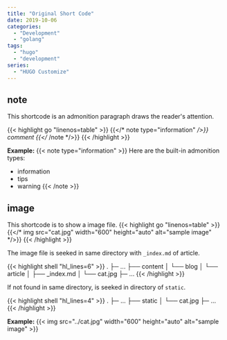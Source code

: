 ```yaml
---
title: "Original Short Code"
date: 2019-10-06
categories:
  - "Development"
  - "golang"
tags:
  - "hugo"
  - "development"
series:
  - "HUGO Customize"
---
```


## note
This shortcode is an admonition paragraph draws the reader's attention.

{{< highlight go "linenos=table" >}}
{{</* note type="information" */>}}
comment
{{</* /note */>}}
{{< /highlight >}}

**Example:**
{{< note type="information" >}}
Here are the built-in admonition types:

- information
- tips
- warning
{{< /note >}}

## image
This shortcode is to show a image file.
{{< highlight go "linenos=table" >}}
{{</* img src="cat.jpg"  width="600" height="auto" alt="sample image" */>}}
{{< /highlight >}}

The image file is seeked in same directory with `_index.md` of article.

{{< highlight shell "hl_lines=6" >}}
.
├─ ...
├── content
│   └── blog
│       └── article
│           ├── _index.md
│           └── cat.jpg
├─ ...
{{< /highlight >}}

If not found in same directory, is seeked in directory of `static`.

{{< highlight shell "hl_lines=4" >}}
.
├─ ...
├── static
│   └── cat.jpg
├─ ...
{{< /highlight >}}

**Example:**
{{< img src="../cat.jpg"  width="600" height="auto" alt="sample image" >}}
